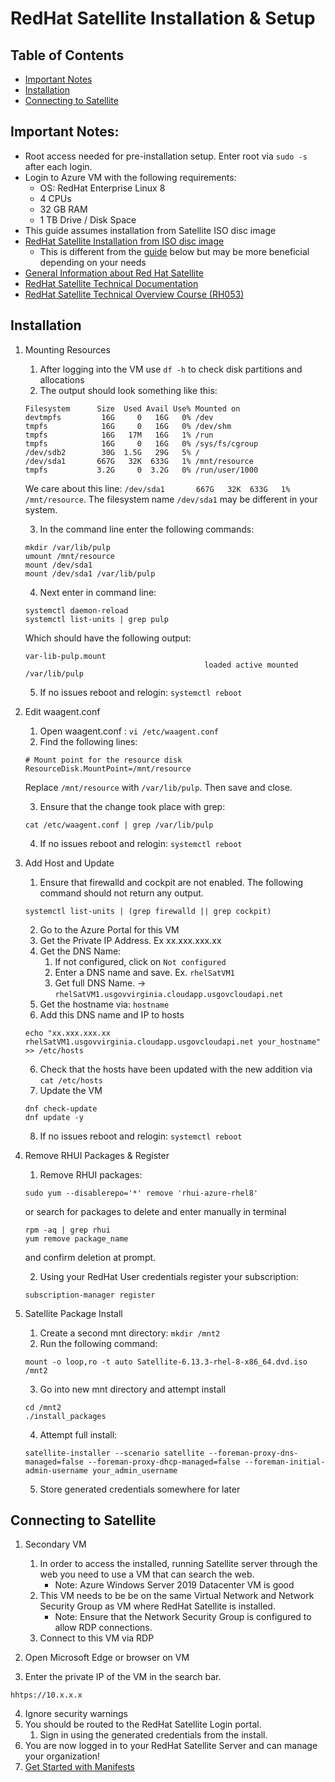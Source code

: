 # RedHat Satellite Installation & Setup

## Table of Contents 
- [Important Notes](#notes)
- [Installation](#guide)
- [Connecting to Satellite](#connect)

<a id=notes></a>
## Important Notes: 
- Root access needed for pre-installation setup. Enter root via `sudo -s` after each login.
- Login to Azure VM with the following requirements:
    - OS: RedHat Enterprise Linux 8
    - 4 CPUs
    - 32 GB RAM
    - 1 TB Drive / Disk Space 
- This guide assumes installation from Satellite ISO disc image
- [RedHat Satellite Installation from ISO disc image](https://access.redhat.com/documentation/en-us/red_hat_satellite/6.0/html/installation_guide/sect-red_hat_satellite-installation_guide-installing_rednbsphat_satellite_with_an_iso_image#:~:text=Installing%20Red%20Hat%20Satellite%20with%20an%20ISO%20Image,installer%20script%20in%20the%20mounted%20directory%3A%20%23%20.%2Finstall_packages)
    - This is different from the [guide](#guide) below but may be more beneficial depending on your needs
- [General Information about Red Hat Satellite](https://access.redhat.com/products/red-hat-satellite/)
- [RedHat Satellite Technical Documentation](https://access.redhat.com/documentation/en-us/red_hat_satellite/6.13/html/satellite_overview_concepts_and_deployment_considerations/index)
- [RedHat Satellite Technical Overview Course (RH053)](https://www.youtube.com/playlist?list=PLbMP1JcGBmSEnmwbVGvtX-URDxmgOYOGd)

<a id=guide></a>
## Installation 

1. Mounting Resources
    1. After logging into the VM use `df -h` to check disk partitions and allocations
    2. The output should look something like this:
    ```
    Filesystem      Size  Used Avail Use% Mounted on
    devtmpfs         16G     0   16G   0% /dev
    tmpfs            16G     0   16G   0% /dev/shm
    tmpfs            16G   17M   16G   1% /run
    tmpfs            16G     0   16G   0% /sys/fs/cgroup
    /dev/sdb2        30G  1.5G   29G   5% /
    /dev/sda1       667G   32K  633G   1% /mnt/resource
    tmpfs           3.2G     0  3.2G   0% /run/user/1000
    ```
    We care about this line: `/dev/sda1       667G   32K  633G   1% /mnt/resource`. The filesystem name 
    `/dev/sda1` may be different in your system.

    3. In the command line enter the following commands:
    ```
    mkdir /var/lib/pulp
    umount /mnt/resource 
    mount /dev/sda1
    mount /dev/sda1 /var/lib/pulp
    ```

    4. Next enter in command line:
    ```
    systemctl daemon-reload
    systemctl list-units | grep pulp 
    ```
    Which should have the following output:
    ```
    var-lib-pulp.mount                                                                                                     
                                            loaded active mounted   /var/lib/pulp
    ```

    5. If no issues reboot and relogin: `systemctl reboot`

2. Edit waagent.conf
    1. Open waagent.conf : `vi /etc/waagent.conf`
    2. Find the following lines: 
    ```
    # Mount point for the resource disk
    ResourceDisk.MountPoint=/mnt/resource
    ```
    Replace `/mnt/resource` with `/var/lib/pulp`. Then save and close.

    3. Ensure that the change took place with grep: 
    ```
    cat /etc/waagent.conf | grep /var/lib/pulp
    ```

    4. If no issues reboot and relogin: `systemctl reboot`

3. Add Host and Update
    1. Ensure that firewalld and cockpit are not enabled. The following command should 
    not return any output. 
    ```
    systemctl list-units | (grep firewalld || grep cockpit)
    ```
    2. Go to the Azure Portal for this VM
    3. Get the Private IP Address. Ex xx.xxx.xxx.xx
    4. Get the DNS Name:
        1. If not configured, click on `Not configured`
        2. Enter a DNS name and save. Ex. `rhelSatVM1`
        3. Get full DNS Name. -> `rhelSatVM1.usgovvirginia.cloudapp.usgovcloudapi.net`
    5. Get the hostname via: `hostname`
    5. Add this DNS name and IP to hosts
    ```
    echo "xx.xxx.xxx.xx rhelSatVM1.usgovvirginia.cloudapp.usgovcloudapi.net your_hostname" >> /etc/hosts
    ```
    6. Check that the hosts have been updated with the new addition via `cat /etc/hosts`
    7. Update the VM
    ```
    dnf check-update
    dnf update -y
    ```
    8. If no issues reboot and relogin: `systemctl reboot`

4. Remove RHUI Packages & Register
    1. Remove RHUI packages:
    ```
    sudo yum --disablerepo='*' remove 'rhui-azure-rhel8'
    ```
    or search for packages to delete and enter manually in terminal 
    ```
    rpm -aq | grep rhui
    yum remove package_name
    ```
    and confirm deletion at prompt. 

    2. Using your RedHat User credentials register your subscription:
    ```
    subscription-manager register
    ```

5. Satellite Package Install
    1. Create a second mnt directory: `mkdir /mnt2`
    2. Run the following command: 
    ```
    mount -o loop,ro -t auto Satellite-6.13.3-rhel-8-x86_64.dvd.iso /mnt2
    ```
    3. Go into new mnt directory and attempt install
    ```
    cd /mnt2
    ./install_packages
    ```
    4. Attempt full install:
    ```
    satellite-installer --scenario satellite --foreman-proxy-dns-managed=false --foreman-proxy-dhcp-managed=false --foreman-initial-admin-username your_admin_username
    ```
    5. Store generated credentials somewhere for later


<a id=connect></a>
## Connecting to Satellite

1. Secondary VM
    1. In order to access the installed, running Satellite server through the web you need to 
    use a VM that can search the web. 
        - Note: Azure Windows Server 2019 Datacenter VM is good
    2. This VM needs to be be on the same Virtual Network and Network Security Group as VM where
    RedHat Satellite is installed.
        - Note: Ensure that the Network Security Group is configured to allow RDP connections.
    3. Connect to this VM via RDP

2. Open Microsoft Edge or browser on VM
3. Enter the private IP of the VM in the search bar.
```
hhtps://10.x.x.x 
```
4. Ignore security warnings
5. You should be routed to the RedHat Satellite Login portal.
    1. Sign in using the generated credentials from the install.
6. You are now logged in to your RedHat Satellite Server and can manage your organization!
7. [Get Started with Manifests](https://www.redhat.com/en/blog/how-create-and-use-red-hat-satellite-manifest)

